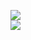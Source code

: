 [![](https://img.shields.io/badge/Made%20With-Github%20Spray-lightgrey.svg?style=for-the-badge&logo=github)](https://github.com/Annihil/github-spray#24002)  
[![](https://i.imgur.com/2DrTn0Z.gif)](https://github.com/Annihil/github-spray)
